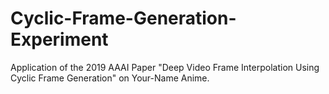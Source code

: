 # Cyclic-Frame-Generation-Experiment
Application of the 2019 AAAI Paper "Deep Video Frame Interpolation Using Cyclic Frame Generation" on Your-Name Anime. 
